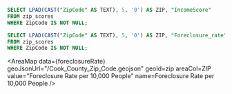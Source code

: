  ```sql incomeScore
SELECT LPAD(CAST("ZipCode" AS TEXT), 5, '0') AS ZIP, "IncomeScore"
FROM zip_scores
WHERE ZipCode IS NOT NULL;
```

<AreaMap
   data={incomeScore}
   geoJsonUrl="/Cook_County_Zip_Code.geojson"
   geoId=zip
   areaCol=ZIP
   value="IncomeScore"
   name=IncomeScore
/>

 ```sql foreclosureRate
SELECT LPAD(CAST("ZipCode" AS TEXT), 5, '0') AS ZIP, "Foreclosure_rate" AS "Foreclosure Rate per 10,000 People"
FROM zip_scores
WHERE ZipCode IS NOT NULL;
```

<AreaMap
   data={foreclosureRate}
   geoJsonUrl="/Cook_County_Zip_Code.geojson"
   geoId=zip
   areaCol=ZIP
   value="Foreclosure Rate per 10,000 People"
   name=Foreclosure Rate per 10,000 People
/>